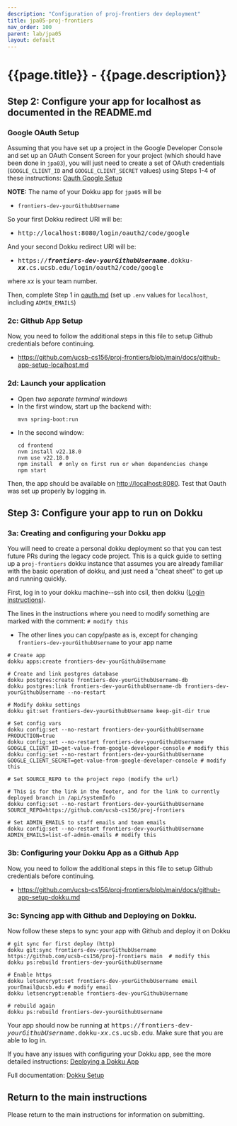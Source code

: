 ```yaml
---
description: "Configuration of proj-frontiers dev deployment"
title: jpa05-proj-frontiers
nav_order: 100
parent: lab/jpa05
layout: default
---
```


# {{page.title}} - {{page.description}}


## Step 2: Configure your app for localhost as documented in the README.md

### Google OAuth Setup

Assuming that you have set up a project in the Google Developer Console and set up an OAuth Consent Screen for your project (which should have been done in `jpa03`), you will just need to create a set of OAuth credentials (`GOOGLE_CLIENT_ID` and `GOOGLE_CLIENT_SECRET` values) using Steps 1-4 of these instructions: [Oauth Google Setup](https://ucsb-cs156.github.io/topics/oauth/oauth_google_setup.html) 

**NOTE:** The name of your Dokku app for `jpa05` will be
* `frontiers-dev-yourGithubUsername`

So your first Dokku redirect URI will be:
* <tt>http://localhost:8080/login/oauth2/code/google</tt>

And your second Dokku redirect URI will be:
* <tt>https://<b><i>frontiers-dev-yourGithubUsername</i></b>.dokku-<b><i>xx</i></b>.cs.ucsb.edu/login/oauth2/code/google</tt>

where <i>xx</i> is your team number.

Then, complete Step 1 in [oauth.md](https://github.com/ucsb-cs156/proj-frontiers/blob/main/docs/oauth.md) (set up `.env` values for `localhost`, including `ADMIN_EMAILS`)

### 2c: Github App Setup

Now, you need to follow the additional steps in this file to setup Github credentials before continuing.

* <https://github.com/ucsb-cs156/proj-frontiers/blob/main/docs/github-app-setup-localhost.md>


### 2d: Launch your application

* Open *two separate terminal windows*  
* In the first window, start up the backend with:
  ``` 
  mvn spring-boot:run
  ```
* In the second window:
  ```
  cd frontend
  nvm install v22.18.0
  nvm use v22.18.0
  npm install  # only on first run or when dependencies change
  npm start
  ```

Then, the app should be available on <http://localhost:8080>. Test that Oauth was set up properly by logging in. 


## Step 3: Configure your app to run on Dokku


### 3a: Creating and configuring your Dokku app 

You will need to create a personal dokku deployment so that you can test future PRs during the legacy code project. This is a quick guide to setting up a `proj-frontiers` dokku instance that assumes you are already familiar with the basic operation of dokku, and just need a "cheat sheet" to get up and running quickly. 

First, log in to your dokku machine--ssh into csil, then dokku ([Login instructions](https://ucsb-cs156.github.io/topics/dokku/logging_in.html)). 

The lines in the instructions where you need to modify something are marked with the comment: `# modify this`

* The other lines you can copy/paste as is, except for changing `frontiers-dev-yourGithubUsername` to your app name

```
# Create app
dokku apps:create frontiers-dev-yourGithubUsername

# Create and link postgres database
dokku postgres:create frontiers-dev-yourGithubUsername-db
dokku postgres:link frontiers-dev-yourGithubUsername-db frontiers-dev-yourGithubUsername --no-restart

# Modify dokku settings
dokku git:set frontiers-dev-yourGithubUsername keep-git-dir true

# Set config vars
dokku config:set --no-restart frontiers-dev-yourGithubUsername PRODUCTION=true
dokku config:set --no-restart frontiers-dev-yourGithubUsername GOOGLE_CLIENT_ID=get-value-from-google-developer-console # modify this
dokku config:set --no-restart frontiers-dev-yourGithubUsername GOOGLE_CLIENT_SECRET=get-value-from-google-developer-console # modify this

# Set SOURCE_REPO to the project repo (modify the url)

# This is for the link in the footer, and for the link to currently deployed branch in /api/systemInfo
dokku config:set --no-restart frontiers-dev-yourGithubUsername SOURCE_REPO=https://github.com/ucsb-cs156/proj-frontiers

# Set ADMIN_EMAILS to staff emails and team emails
dokku config:set --no-restart frontiers-dev-yourGithubUsername ADMIN_EMAILS=list-of-admin-emails # modify this
```

### 3b: Configuring your Dokku App as a Github App

Now, you need to follow the additional steps in this file to setup Github credentials before continuing.

* <https://github.com/ucsb-cs156/proj-frontiers/blob/main/docs/github-app-setup-dokku.md>

### 3c: Syncing app with Github and Deploying on Dokku.

Now follow these steps to sync your app with Github and deploy it on Dokku

```
# git sync for first deploy (http)
dokku git:sync frontiers-dev-yourGithubUsername https://github.com/ucsb-cs156/proj-frontiers main  # modify this 
dokku ps:rebuild frontiers-dev-yourGithubUsername

# Enable https
dokku letsencrypt:set frontiers-dev-yourGithubUsername email yourEmail@ucsb.edu # modify email
dokku letsencrypt:enable frontiers-dev-yourGithubUsername

# rebuild again
dokku ps:rebuild frontiers-dev-yourGithubUsername
```

Your app should now be running at <tt>https://frontiers-dev-<i>yourGithubUsername</i>.dokku-<i>xx</i>.cs.ucsb.edu</tt>. Make sure that you are able to log in.  

If you have any issues with configuring your Dokku app, see the more detailed instructions: [Deploying a Dokku App](https://ucsb-cs156.github.io/topics/dokku/deploying_an_app.html)

Full documentation: [Dokku Setup](https://ucsb-cs156.github.io/topics/dokku/)

## Return to the main instructions

Please return to the main instructions 
for information on submitting.
